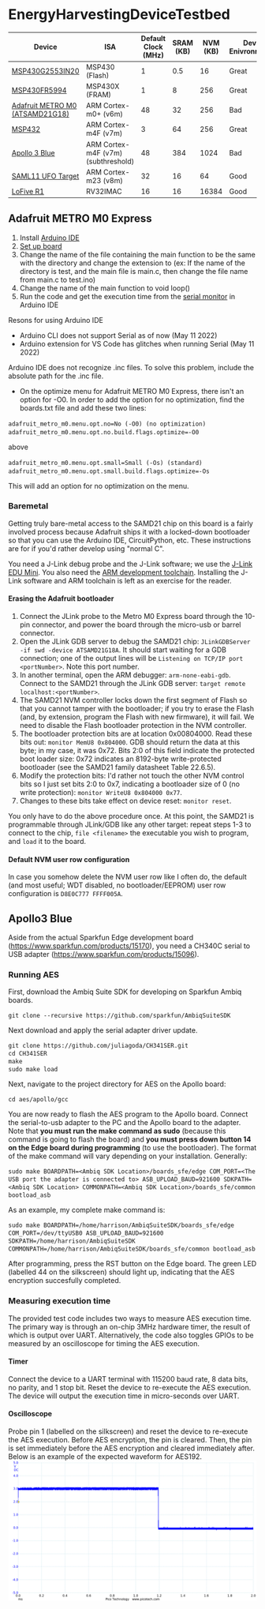 # EnergyHarvestingDeviceTestbed

|Device|ISA|Default Clock (MHz)|SRAM (KB)|NVM (KB)|Dev. Enivronment|DMIPS/MHz|Coremark/MHz|
|---|---|---|---|---|---|---|---|
|[MSP430G2553IN20](https://www.digikey.com/en/products/detail/texas-instruments/MSP-EXP430G2ET/9608004?s=N4IgTCBcDaILYGcAOAWAzABgAQHMwFMAXEAXQF8g)|MSP430 (Flash)|1|0.5|16|Great| |1.11|
|[MSP430FR5994](https://www.ti.com/tool/MSP-EXP430FR5994?utm_source=google&utm_medium=cpc&utm_campaign=epd-msp-430-prodfolderdynamic-cpc-pf-google-wwe&utm_content=prodfolddynamic&ds_k=DYNAMIC+SEARCH+ADS&DCM=yes&gclid=Cj0KCQjwvO2IBhCzARIsALw3ASqUf7gxsO9rVTdfKJMEaIDoS4b-fNDCS6sCe2KYl0S6dPbcUmKdx_waAjakEALw_wcB&gclsrc=aw.ds)|MSP430X (FRAM)|1|8|256|Great| |1.11|
|[Adafruit METRO M0 (ATSAMD21G18)](https://www.adafruit.com/product/3505)|ARM Cortex-m0+ (v6m)|48|32|256|Bad|0.95|2.46|
|[MSP432](https://www.ti.com/tool/MSP-EXP432P401R?utm_source=google&utm_medium=cpc&utm_campaign=epd-null-null-OPN_EN-cpc-evm-google-wwe&utm_content=Device_ToolFolder&ds_k=MSP-EXP432P401R&DCM=yes&gclid=Cj0KCQjwvO2IBhCzARIsALw3ASpg2iltfqWzDLmrjK7SnvtKGD9A2jZRPM57xBkQBrc4LCYNG_xSahUaAihEEALw_wcB&gclsrc=aw.ds)|ARM Cortex-m4F (v7m)|3|64|256|Great|1.27|3.42|
|[Apollo 3 Blue](https://www.digikey.com/en/products/detail/sparkfun-electronics/DEV-15170/9962475?s=N4IgjCBcoLQBxVAYygMwIYBsDOBTANCAPZQDa4ArAGwIC6AvvYQExkgAiAogGoxgVgA7AAYQDIA)|ARM Cortex-m4F (v7m) (subthreshold)|48|384|1024|Bad|1.27|3.42|
|[SAML11 UFO Target](https://www.mouser.com/datasheet/2/894/NAE-CW308T-ATSAML11_datasheet-1601385.pdf)|ARM Cortex-m23 (v8m)|32|16|64|Good|0.98|2.64|
|[LoFive R1](https://store.groupgets.com/products/lofive-risc-v)|RV32IMAC|16|16|16384|Good|1.61|2.73|

## Adafruit METRO M0 Express
1. Install [Arduino IDE](https://www.arduino.cc/en/software) 
2. [Set up board](https://learn.adafruit.com/adafruit-metro-m0-express/using-with-arduino-ide)
3. Change the name of the file containing the main function to be the same with the directory and change the extension to (ex: If the name of the directory is test, and the main file is main.c, then change the file name from main.c to test.ino)
4. Change the name of the main function to void loop()
5. Run the code and get the execution time from the [serial monitor](https://docs.arduino.cc/software/ide-v2/tutorials/ide-v2-serial-monitor) in Arduino IDE

Resons for using Arduino IDE
- Arduino CLI does not support Serial as of now (May 11 2022)
- Arduino extension for VS Code has glitches when running Serial (May 11 2022)

Arduino IDE does not recognize .inc files. To solve this problem, include the absolute path for the .inc file.

- On the optimize menu for Adafruit METRO M0 Express, there isn't an option for -O0. In order to add the option for no optimization, find the boards.txt file and add these two lines:

`adafruit_metro_m0.menu.opt.no=No (-O0) (no optimization)
adafruit_metro_m0.menu.opt.no.build.flags.optimize=-O0`

above 

`adafruit_metro_m0.menu.opt.small=Small (-Os) (standard)
adafruit_metro_m0.menu.opt.small.build.flags.optimize=-Os`

This will add an option for no optimization on the menu.

### Baremetal
Getting truly bare-metal access to the SAMD21 chip on this board is a fairly involved process because Adafruit ships it with a locked-down bootloader so that you can use the Arduino IDE, CircuitPython, etc. These instructions are for if you'd rather develop using "normal C".

You need a J-Link debug probe and the J-Link software; we use the [J-Link EDU Mini](https://www.segger.com/products/debug-probes/j-link/models/j-link-edu-mini/).
You also need the [ARM development toolchain](https://developer.arm.com/tools-and-software/open-source-software/developer-tools/gnu-toolchain/downloads).
Installing the J-Link software and ARM toolchain is left as an exercise for the reader.

#### Erasing the Adafruit bootloader
1. Connect the JLink probe to the Metro M0 Express board through the 10-pin connector, and power the board through the micro-usb or barrel connector.
2. Open the JLink GDB server to debug the SAMD21 chip: `JLinkGDBServer -if swd -device ATSAMD21G18A`. It should start waiting for a GDB connection; one of the output lines will be `Listening on TCP/IP port <portNumber>`. Note this port number.
3. In another terminal, open the ARM debugger: `arm-none-eabi-gdb`. Connect to the SAMD21 through the JLink GDB server: `target remote localhost:<portNumber>`.
4. The SAMD21 NVM controller locks down the first segment of Flash so that you cannot tamper with the bootloader; if you try to erase the Flash (and, by extension, program the Flash with new firmware), it will fail. We need to disable the Flash bootloader protection in the NVM controller.
5. The bootloader protection bits are at location 0x00804000. Read these bits out: `monitor MemU8 0x804000`. GDB should return the data at this byte; in my case, it was 0x72. Bits 2:0 of this field indicate the protected boot loader size: 0x72 indicates an 8192-byte write-protected bootloader (see the SAMD21 family datasheet Table 22.6.5).
6. Modify the protection bits: I'd rather not touch the other NVM control bits so I just set bits 2:0 to 0x7, indicating a bootloader size of 0 (no write protection): `monitor WriteU8 0x804000 0x77`.
7. Changes to these bits take effect on device reset: `monitor reset`.

You only have to do the above procedure once. At this point, the SAMD21 is programmable through JLink/GDB like any other target: repeat steps 1-3 to connect to the chip, `file <filename>` the executable you wish to program, and `load` it to the board.

#### Default NVM user row configuration
In case you somehow delete the NVM user row like I often do, the default (and most useful; WDT disabled, no bootloader/EEPROM) user row configuration is `D8E0C777 FFFF005A`.

## Apollo3 Blue
Aside from the actual Sparkfun Edge development board (https://www.sparkfun.com/products/15170), you need a CH340C serial to USB adapter (https://www.sparkfun.com/products/15096).

### Running AES
First, download the Ambiq Suite SDK for developing on Sparkfun Ambiq boards.
```
git clone --recursive https://github.com/sparkfun/AmbiqSuiteSDK
```

Next download and apply the serial adapter driver update.
```
git clone https://github.com/juliagoda/CH341SER.git
cd CH341SER
make
sudo make load
```

Next, navigate to the project directory for AES on the Apollo board:
```
cd aes/apollo/gcc
```

You are now ready to flash the AES program to the Apollo board.
Connect the serial-to-usb adapter to the PC and the Apollo board to the adapter.
Note that **you must run the make command as sudo** (because this command is going to flash the board) and **you must press down button 14 on the Edge board during programming** (to use the bootloader).
The format of the make command will vary depending on your installation. Generally:
```
sudo make BOARDPATH=<Ambiq SDK Location>/boards_sfe/edge COM_PORT=<The USB port the adapter is connected to> ASB_UPLOAD_BAUD=921600 SDKPATH=<Ambiq SDK Location> COMMONPATH=<Ambiq SDK Location>/boards_sfe/common bootload_asb
```
As an example, my complete make command is:
```
sudo make BOARDPATH=/home/harrison/AmbiqSuiteSDK/boards_sfe/edge COM_PORT=/dev/ttyUSB0 ASB_UPLOAD_BAUD=921600 SDKPATH=/home/harrison/AmbiqSuiteSDK COMMONPATH=/home/harrison/AmbiqSuiteSDK/boards_sfe/common bootload_asb
```

After programming, press the RST button on the Edge board. The green LED (labelled 44 on the silkscreen) should light up, indicating that the AES encryption succesfully completed.

### Measuring execution time
The provided test code includes two ways to measure AES execution time.
The primary way is through an on-chip 3MHz hardware timer, the result of which is output over UART.
Alternatively, the code also toggles GPIOs to be measured by an oscilloscope for timing the AES execution.

#### Timer
Connect the device to a UART terminal with 115200 baud rate, 8 data bits, no parity, and 1 stop bit.
Reset the device to re-execute the AES execution.
The device will output the execution time in micro-seconds over UART.

#### Oscilloscope
Probe pin 1 (labelled on the silkscreen) and reset the device to re-execute the AES execution.
Before AES encryption, the pin is cleared.
Then, the pin is set immediately before the AES encryption and cleared immediately after.
Below is an example of the expected waveform for AES192.
![AES192 Encryption Waveform](aes192apollo.png)
